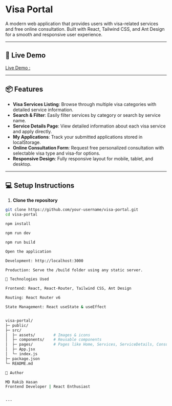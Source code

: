 # Visa Portal

A modern web application that provides users with visa-related services and free online consultation. Built with React, Tailwind CSS, and Ant Design for a smooth and responsive user experience.  

---

## 🚀 Live Demo

[Live Demo : ](https://visa-services-portal.netlify.app/)

---

## 📦 Features

- **Visa Services Listing**: Browse through multiple visa categories with detailed service information.  
- **Search & Filter**: Easily filter services by category or search by service name.  
- **Service Details Page**: View detailed information about each visa service and apply directly.  
- **My Applications**: Track your submitted applications stored in localStorage.  
- **Online Consultation Form**: Request free personalized consultation with selectable visa type and visa-for options.  
- **Responsive Design**: Fully responsive layout for mobile, tablet, and desktop.  

---

## 💻 Setup Instructions

1. **Clone the repository**

```bash
git clone https://github.com/your-username/visa-portal.git
cd visa-portal

npm install

npm run dev

npm run build

Open the application

Development: http://localhost:3000

Production: Serve the /build folder using any static server.

📝 Technologies Used

Frontend: React, React-Router, Tailwind CSS, Ant Design

Routing: React Router v6

State Management: React useState & useEffect


visa-portal/
├─ public/
├─ src/
│  ├─ assets/        # Images & icons
│  ├─ components/    # Reusable components
│  ├─ pages/         # Pages like Home, Services, ServiceDetails, Consultation
│  ├─ App.jsx
│  └─ index.js
├─ package.json
└─ README.md

🔖 Author

MD Rakib Hasan
Frontend Developer | React Enthusiast


---




